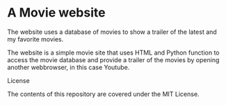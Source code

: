 
# A Movie website

The website uses a database of movies to show
a trailer of the latest and my favorite movies.

The website is a simple movie site that uses HTML
and Python function to access the movie database and
provide a trailer of the movies by opening another
webbrowser, in this case Youtube.



License

The contents of this repository are covered under the MIT License.
